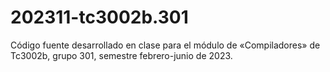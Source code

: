 # 202311-tc3002b.301
Código fuente desarrollado en clase para el módulo de «Compiladores» de Tc3002b, grupo 301, semestre febrero-junio de 2023.
